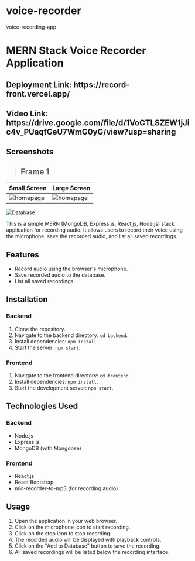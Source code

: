 # voice-recorder
voice-recording-app
# MERN Stack Voice Recorder Application


<h2>Deployment Link: https://record-front.vercel.app/</h2>
 
<h2>Video Link: https://drive.google.com/file/d/1VoCTLSZEW1jJic4v_PUaqfGeU7WmG0yG/view?usp=sharing</h2>

## Screenshots
> ## Frame 1
| Small Screen           | Large Screen            |
| ---------------------- | ---------------------- |
| ![homepage](https://github.com/sachin2398/voice-recorder/assets/113828281/13791537-67df-45bc-ae12-ee290363ac36)| ![homepage](https://github.com/sachin2398/voice-recorder/assets/113828281/7d74ee0b-04fd-4ade-be1b-878149be8330)|


![Database](https://github.com/sachin2398/voice-recorder/assets/113828281/4e4ae1b1-a22b-4f0a-bd2e-8e647e00b506)



This is a simple MERN (MongoDB, Express.js, React.js, Node.js) stack application for recording audio. It allows users to record their voice using the microphone, save the recorded audio, and list all saved recordings.

## Features

- Record audio using the browser's microphone.
- Save recorded audio to the database.
- List all saved recordings.

## Installation

### Backend

1. Clone the repository.
2. Navigate to the backend directory: `cd backend`.
3. Install dependencies: `npm install`.
4. Start the server: `npm start`.

### Frontend

1. Navigate to the frontend directory: `cd frontend`.
2. Install dependencies: `npm install`.
3. Start the development server: `npm start`.

## Technologies Used

### Backend

- Node.js
- Express.js
- MongoDB (with Mongoose)

### Frontend

- React.js
- React Bootstrap
- mic-recorder-to-mp3 (for recording audio)

## Usage

1. Open the application in your web browser.
2. Click on the microphone icon to start recording.
3. Click on the stop icon to stop recording.
4. The recorded audio will be displayed with playback controls.
5. Click on the "Add to Database" button to save the recording.
6. All saved recordings will be listed below the recording interface.


